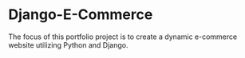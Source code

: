 # Django-E-Commerce
The focus of this portfolio project is to create a dynamic e-commerce website utilizing Python and Django.
